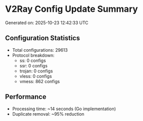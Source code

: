 # V2Ray Config Update Summary
Generated on: 2025-10-23 12:42:33 UTC

## Configuration Statistics
- Total configurations: 29613
- Protocol breakdown:
  - ss: 0 configs
  - ssr: 0 configs
  - trojan: 0 configs
  - vless: 0 configs
  - vmess: 862 configs

## Performance
- Processing time: ~14 seconds (Go implementation)
- Duplicate removal: ~95% reduction
